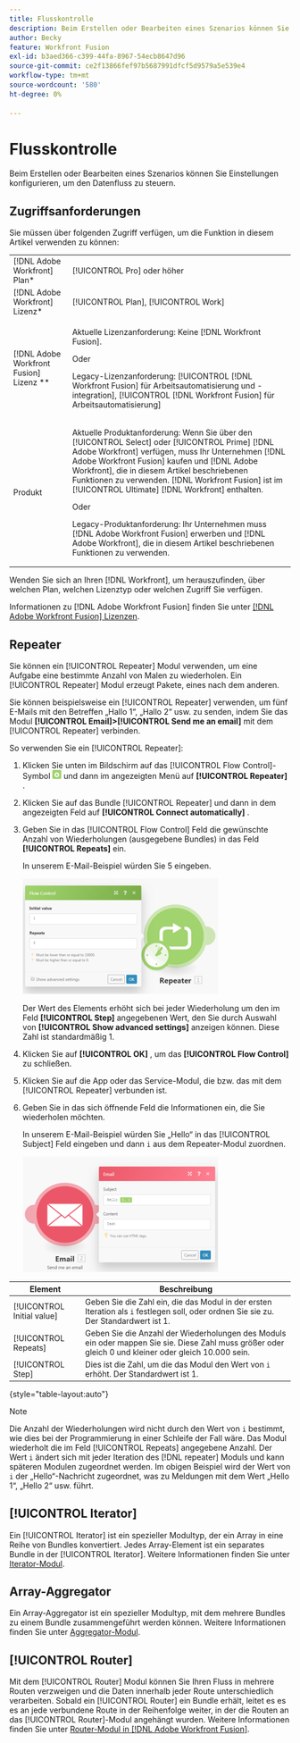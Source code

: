 ```yaml
---
title: Flusskontrolle
description: Beim Erstellen oder Bearbeiten eines Szenarios können Sie Einstellungen konfigurieren, um den Datenfluss zu steuern.
author: Becky
feature: Workfront Fusion
exl-id: b3aed366-c399-44fa-8967-54ecb8647d96
source-git-commit: ce2f13866fef97b5687991dfcf5d9579a5e539e4
workflow-type: tm+mt
source-wordcount: '580'
ht-degree: 0%

---
```


# Flusskontrolle

Beim Erstellen oder Bearbeiten eines Szenarios können Sie Einstellungen konfigurieren, um den Datenfluss zu steuern.

## Zugriffsanforderungen

Sie müssen über folgenden Zugriff verfügen, um die Funktion in diesem Artikel verwenden zu können:

<table style="table-layout:auto"> 
 <col> 
 <col> 
 <tbody> 
  <tr> 
   <td role="rowheader">[!DNL Adobe Workfront] Plan*</td>
  <td> <p>[!UICONTROL Pro] oder höher</p> </td>
  </tr> 
  <tr data-mc-conditions=""> 
   <td role="rowheader">[!DNL Adobe Workfront] Lizenz*</td>
   <td> <p>[!UICONTROL Plan], [!UICONTROL Work]</p> </td> 
  </tr> 
  <tr> 
   <td role="rowheader">[!DNL Adobe Workfront Fusion] Lizenz **</td> 
   <td>
   <p>Aktuelle Lizenzanforderung: Keine [!DNL Workfront Fusion].</p>
   <p>Oder</p>
   <p>Legacy-Lizenzanforderung: [!UICONTROL [!DNL Workfront Fusion] für Arbeitsautomatisierung und -integration], [!UICONTROL [!DNL Workfront Fusion] für Arbeitsautomatisierung]</p>
   </td> 
  </tr> 
  <tr> 
   <td role="rowheader">Produkt</td> 
   <td>
   <p>Aktuelle Produktanforderung: Wenn Sie über den [!UICONTROL Select] oder [!UICONTROL Prime] [!DNL Adobe Workfront] verfügen, muss Ihr Unternehmen [!DNL Adobe Workfront Fusion] kaufen und [!DNL Adobe Workfront], die in diesem Artikel beschriebenen Funktionen zu verwenden. [!DNL Workfront Fusion] ist im [!UICONTROL Ultimate] [!DNL Workfront] enthalten.</p>
   <p>Oder</p>
   <p>Legacy-Produktanforderung: Ihr Unternehmen muss [!DNL Adobe Workfront Fusion] erwerben und [!DNL Adobe Workfront], die in diesem Artikel beschriebenen Funktionen zu verwenden.</p>
   </td> 
  </tr> 
 </tbody> 
</table>

Wenden Sie sich an Ihren [!DNL Workfront], um herauszufinden, über welchen Plan, welchen Lizenztyp oder welchen Zugriff Sie verfügen.

Informationen zu [!DNL Adobe Workfront Fusion] finden Sie unter [[!DNL Adobe Workfront Fusion] Lizenzen](/help/workfront-fusion/set-up-and-manage-workfront-fusion/licensing-operations-overview/license-automation-vs-integration.md).

## Repeater

Sie können ein [!UICONTROL Repeater] Modul verwenden, um eine Aufgabe eine bestimmte Anzahl von Malen zu wiederholen. Ein [!UICONTROL Repeater] Modul erzeugt Pakete, eines nach dem anderen.

Sie können beispielsweise ein [!UICONTROL Repeater] verwenden, um fünf E-Mails mit den Betreffen „Hallo 1“, „Hallo 2“ usw. zu senden, indem Sie das Modul **[!UICONTROL Email]>[!UICONTROL Send me an email]** mit dem [!UICONTROL Repeater] verbinden.

So verwenden Sie ein [!UICONTROL Repeater]:

1. Klicken Sie unten im Bildschirm auf das [!UICONTROL Flow Control]-Symbol ![](/help/workfront-fusion/references/apps-and-modules/assets/flow-control-icon.gif) und dann im angezeigten Menü auf **[!UICONTROL Repeater]** .
1. Klicken Sie auf das Bundle [!UICONTROL Repeater] und dann in dem angezeigten Feld auf **[!UICONTROL Connect automatically]** .
1. Geben Sie in das [!UICONTROL Flow Control] Feld die gewünschte Anzahl von Wiederholungen (ausgegebene Bundles) in das Feld **[!UICONTROL Repeats]** ein.

   In unserem E-Mail-Beispiel würden Sie 5 eingeben.

   ![](/help/workfront-fusion/references/apps-and-modules/assets/repeater-2-350x207.png)

   Der Wert des Elements erhöht sich bei jeder Wiederholung um den im Feld **[!UICONTROL Step]** angegebenen Wert, den Sie durch Auswahl von **[!UICONTROL Show advanced settings]** anzeigen können. Diese Zahl ist standardmäßig 1.

1. Klicken Sie auf **[!UICONTROL OK]** , um das **[!UICONTROL Flow Control]** zu schließen.

1. Klicken Sie auf die App oder das Service-Modul, die bzw. das mit dem [!UICONTROL Repeater] verbunden ist.
1. Geben Sie in das sich öffnende Feld die Informationen ein, die Sie wiederholen möchten.

   In unserem E-Mail-Beispiel würden Sie „Hello“ in das [!UICONTROL Subject] Feld eingeben und dann `i` aus dem Repeater-Modul zuordnen.

   ![](/help/workfront-fusion/references/apps-and-modules/assets/repeater-3-350x207.png)

| Element | Beschreibung |
|---|---|
| [!UICONTROL Initial value] | Geben Sie die Zahl ein, die das Modul in der ersten Iteration als `i` festlegen soll, oder ordnen Sie sie zu. Der Standardwert ist 1. |
| [!UICONTROL Repeats] | Geben Sie die Anzahl der Wiederholungen des Moduls ein oder mappen Sie sie. Diese Zahl muss größer oder gleich 0 und kleiner oder gleich 10.000 sein. |
| [!UICONTROL Step] | Dies ist die Zahl, um die das Modul den Wert von `i` erhöht. Der Standardwert ist 1. |

{style="table-layout:auto"}

>[!NOTE]
>
>Die Anzahl der Wiederholungen wird nicht durch den Wert von `i` bestimmt, wie dies bei der Programmierung in einer Schleife der Fall wäre. Das Modul wiederholt die im Feld [!UICONTROL Repeats] angegebene Anzahl. Der Wert `i` ändert sich mit jeder Iteration des [!DNL repeater] Moduls und kann späteren Modulen zugeordnet werden. Im obigen Beispiel wird der Wert von `i` der „Hello“-Nachricht zugeordnet, was zu Meldungen mit dem Wert „Hello 1“, „Hello 2“ usw. führt.

## [!UICONTROL Iterator]

Ein [!UICONTROL Iterator] ist ein spezieller Modultyp, der ein Array in eine Reihe von Bundles konvertiert. Jedes Array-Element ist ein separates Bundle in der [!UICONTROL Iterator]. Weitere Informationen finden Sie unter [Iterator-Modul](/help/workfront-fusion/references/modules/iterator-module.md).

## Array-Aggregator

Ein Array-Aggregator ist ein spezieller Modultyp, mit dem mehrere Bundles zu einem Bundle zusammengeführt werden können. Weitere Informationen finden Sie unter [Aggregator-Modul](/help/workfront-fusion/references/modules/aggregator-module.md).

## [!UICONTROL Router]

Mit dem [!UICONTROL Router] Modul können Sie Ihren Fluss in mehrere Routen verzweigen und die Daten innerhalb jeder Route unterschiedlich verarbeiten. Sobald ein [!UICONTROL Router] ein Bundle erhält, leitet es es es an jede verbundene Route in der Reihenfolge weiter, in der die Routen an das [!UICONTROL Router]-Modul angehängt wurden. Weitere Informationen finden Sie unter [Router-Modul in [!DNL Adobe Workfront Fusion]](/help/workfront-fusion/create-scenarios/add-modules/router-module.md).

<!--
<div>
<h2>Directives</h2>
<p>The error handling directives allow you to control how your scenario reacts to errors. For more information, see <a href="/help/workfront-fusion/create-scenarios/config-error-handling/advanced-error-handling.md" class="MCXref xref">Advanced error handling in Adobe Workfront Fusion</a> and <a href="/help/workfront-fusion/references/errors/directives-for-error-handling.md" class="MCXref xref">Directives for error handling in Adobe Workfront Fusion</a>.</p>
</div>
-->
